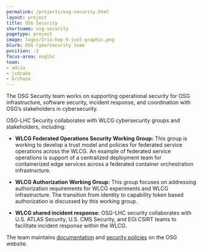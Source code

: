 ```yaml
---
permalink: /projects/osg-security.html
layout: project
title: OSG Security
shortname: osg-security
pagetype: project
image: logos/Iris-hep-5-just-graphic.png
blurb: OSG Cybersecurity team
position: -2
focus-area: osglhc
team:
- adciu
- jcdrake
- brchase
---
```


The OSG Security team works on supporting operational security for OSG infrastructure, software security,
incident response, and coordination with OSG’s stakeholders in cybersecurity.

OSG-LHC Security collaborates with WLCG cybersecurity groups and stakeholders, including:

*  **WLCG Federated Operations Security Working Group:**
   This group is working to develop a trust model and policies for federated service operations across the WLCG. An example of federated service operations is support of a centralized deployment team for containerized edge services across a federated container orchestration infrastructure.

*  **WLCG Authorization Working Group:**
   This group focuses on addressing authorization requirements for WLCG experiments and WLCG infrastructure. The transition from identity to capability token based authorization is discussed by this working group.

*  **WLCG shared incident response:**
   OSG-LHC security collaborates with U.S. ATLAS Security, U.S. CMS Security, and EGI CSIRT teams to facilitate incident response within the WLCG.

The team maintains [documentation](https://opensciencegrid.org/security/) and [security policies](https://opensciencegrid.org/security/OSGSecurityPolicies/) on the OSG website.
